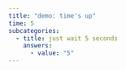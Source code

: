```yaml
---
title: "demo: time's up"
time: 5
subcategories:
  - title: just wait 5 seconds
    answers:
      - value: "5"
---
```

